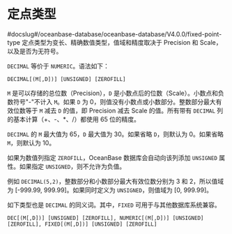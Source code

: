 定点类型 
=========================
#docslug#/oceanbase-database/oceanbase-database/V4.0.0/fixed-point-type
定点类型为变长、精确数值类型，值域和精度取决于 Precision 和 Scale，以及是否为无符号。

`DECIMAL` 等价于 `NUMERIC`。语法如下：

```unknow
DECIMAL[(M[,D])] [UNSIGNED] [ZEROFILL]
```



`M` 是可以存储的总位数（Precision），`D` 是小数点后的位数（Scale）。小数点和负数符号"-"不计入 `M`。如果 `D` 为 0，则值没有小数点或小数部分。整数部分最大有效位数等于 `M` 减去 `D` 的值，即 Precision 减去 Scale 的值。所有带有 `DECIMAL` 列的基本计算（+、-、\*、/）都使用 65 位的精度。

`DECIMAL` 的 `M` 最大值为 65，`D` 最大值为 30。如果省略 `D`，则默认为 0。如果省略 `M`，则默认为 10。

如果为数值列指定 `ZEROFILL`，OceanBase 数据库会自动向该列添加 `UNSIGNED` 属性。如果指定 `UNSIGNED`，则不允许为负值。

例如 `DECIMAL(5,2)`，整数部分和小数部分最大有效位数分别为 3 和 2，所以值域为 \[-999.99, 999.99\]。如果同时定义为 `UNSIGNED`，则值域为 \[0, 999.99\]。

如下类型也是 `DECIMAL` 的同义词。其中，`FIXED` 可用于与其他数据库系统兼容。

```unknow
DEC[(M[,D])] [UNSIGNED] [ZEROFILL], NUMERIC[(M[,D])] [UNSIGNED] [ZEROFILL], FIXED[(M[,D])] [UNSIGNED] [ZEROFILL]
```



